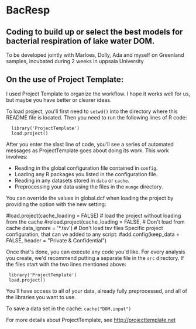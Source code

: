 # BacResp
## Coding to build up or select the best models for bacterial respiration of lake water DOM.
To be developed jointly with Marloes, Dolly, Ada and myself on Greenland samples, incubated during 2 weeks in uppsala University

## On the use of Project Template:

I used Project Template to organize the workflow. I hope it works well for us, but maybe you have better or clearer ideas. 

To load project, you'll first need to `setwd()` into the directory where this README file is located. Then you need to run the following 
lines of R code:
```
  library('ProjectTemplate')
  load.project()
```
After you enter the slast line of code, you'll see a series of automated
messages as ProjectTemplate goes about doing its work. This work involves:
* Reading in the global configuration file contained in `config`.
* Loading any R packages you listed in the configuration file.
* Reading in any datasets stored in `data` or `cache`.
* Preprocessing your data using the files in the `munge` directory.

You can override the values in global.dcf when loading the project by providing the option with the new setting:

#load.project(cache_loading = FALSE) # load the project without loading from the cache
#reload.project(cache_loading = FALSE, # Don't load from cache
                 data_ignore = '*.tsv') # Don't load tsv files
Specific project configuration, that can ve added to any script:
#add.config(keep_data = FALSE, header = "Private & Confidential")

Once that's done, you can execute any code you'd like. For every analysis
you create, we'd recommend putting a separate file in the `src` directory.
If the files start with the two lines mentioned above:
```
 library('ProjectTemplate')
 load.project()
```
You'll have access to all of your data, already fully preprocessed, and
all of the libraries you want to use.

To save a data set in the cache:
`cache("DOM.input")`

For more details about ProjectTemplate, see http://projecttemplate.net
